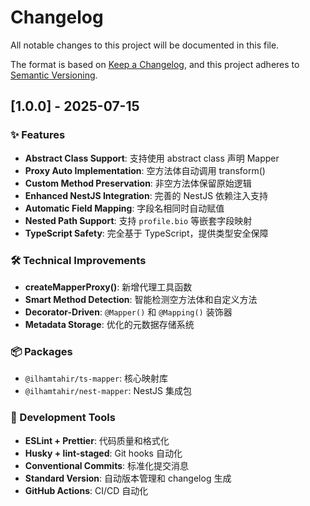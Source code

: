 # Changelog

All notable changes to this project will be documented in this file.

The format is based on [Keep a Changelog](https://keepachangelog.com/en/1.0.0/),
and this project adheres to [Semantic Versioning](https://semver.org/spec/v2.0.0.html).

## [1.0.0] - 2025-07-15

### ✨ Features

- **Abstract Class Support**: 支持使用 abstract class 声明 Mapper
- **Proxy Auto Implementation**: 空方法体自动调用 transform()
- **Custom Method Preservation**: 非空方法体保留原始逻辑
- **Enhanced NestJS Integration**: 完善的 NestJS 依赖注入支持
- **Automatic Field Mapping**: 字段名相同时自动赋值
- **Nested Path Support**: 支持 `profile.bio` 等嵌套字段映射
- **TypeScript Safety**: 完全基于 TypeScript，提供类型安全保障

### 🛠 Technical Improvements

- **createMapperProxy()**: 新增代理工具函数
- **Smart Method Detection**: 智能检测空方法体和自定义方法
- **Decorator-Driven**: `@Mapper()` 和 `@Mapping()` 装饰器
- **Metadata Storage**: 优化的元数据存储系统

### 📦 Packages

- `@ilhamtahir/ts-mapper`: 核心映射库
- `@ilhamtahir/nest-mapper`: NestJS 集成包

### 🔧 Development Tools

- **ESLint + Prettier**: 代码质量和格式化
- **Husky + lint-staged**: Git hooks 自动化
- **Conventional Commits**: 标准化提交消息
- **Standard Version**: 自动版本管理和 changelog 生成
- **GitHub Actions**: CI/CD 自动化



